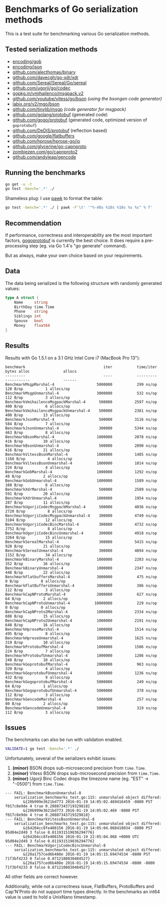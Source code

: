 # Benchmarks of Go serialization methods

This is a test suite for benchmarking various Go serialization methods.

## Tested serialization methods

- [encoding/gob](http://golang.org/pkg/encoding/gob/)
- [encoding/json](http://golang.org/pkg/encoding/json/)
- [github.com/alecthomas/binary](https://github.com/alecthomas/binary)
- [github.com/davecgh/go-xdr/xdr](https://github.com/davecgh/go-xdr)
- [github.com/Sereal/Sereal/Go/sereal](https://github.com/Sereal/Sereal)
- [github.com/ugorji/go/codec](https://github.com/ugorji/go/tree/master/codec)
- [gopkg.in/vmihailenco/msgpack.v2](https://github.com/vmihailenco/msgpack)
- [github.com/youtube/vitess/go/bson](https://github.com/youtube/vitess/tree/master/go/bson) *(using the bsongen code generator)*
- [labix.org/v2/mgo/bson](https://labix.org/v2/mgo/bson)
- [github.com/tinylib/msgp](https://github.com/tinylib/msgp) *(code generator for msgpack)*
- [github.com/golang/protobuf](https://github.com/golang/protobuf) (generated code)
- [github.com/gogo/protobuf](https://gogo.github.io/) (generated code, optimized version of `goprotobuf`)
- [github.com/DeDiS/protobuf](https://github.com/DeDiS/protobuf) (reflection based)
- [github.com/google/flatbuffers](https://github.com/google/flatbuffers)
- [github.com/hprose/hprose-go/io](https://github.com/hprose/hprose-go)
- [github.com/glycerine/go-capnproto](https://github.com/glycerine/go-capnproto)
- [zombiezen.com/go/capnproto2](https://godoc.org/zombiezen.com/go/capnproto2)
- [github.com/andyleap/gencode](https://github.com/andyleap/gencode)

## Running the benchmarks

```bash
go get -u -t
go test -bench='.*' ./
```

Shameless plug: I use [pawk](https://github.com/alecthomas/pawk) to format the table:

```bash
go test -bench='.*' ./ | pawk -F'\t' '"%-40s %10s %10s %s %s" % f'
```

## Recommendation

If performance, correctness and interoperability are the most
important factors, [gogoprotobuf](https://gogo.github.io/) is
currently the best choice. It does require a pre-processing step (eg.
via Go 1.4's "go generate" command).

But as always, make your own choice based on your requirements.

## Data

The data being serialized is the following structure with randomly generated values:

```go
type A struct {
    Name     string
    BirthDay time.Time
    Phone    string
    Siblings int
    Spouse   bool
    Money    float64
}
```


## Results

Results with Go 1.5.1 on a 3.1 GHz Intel Core i7 (MacBook Pro 13"):

```
benchmark                                   iter           time/iter      bytes alloc               allocs
---------                                   ----           ---------      -----------               ------
BenchmarkMsgpMarshal-4                	 5000000	       299 ns/op	     128 B/op	       1 allocs/op
BenchmarkMsgpUnmarshal-4              	 3000000	       532 ns/op	     112 B/op	       3 allocs/op
BenchmarkVmihailencoMsgpackMarshal-4  	  500000	      2597 ns/op	     400 B/op	       6 allocs/op
BenchmarkVmihailencoMsgpackUnmarshal-4	  500000	      2381 ns/op	     400 B/op	      13 allocs/op
BenchmarkJsonMarshal-4                	  500000	      3116 ns/op	     584 B/op	       7 allocs/op
BenchmarkJsonUnmarshal-4              	  300000	      5344 ns/op	     463 B/op	       8 allocs/op
BenchmarkBsonMarshal-4                	 1000000	      2078 ns/op	     416 B/op	      10 allocs/op
BenchmarkBsonUnmarshal-4              	  500000	      2890 ns/op	     416 B/op	      21 allocs/op
BenchmarkVitessBsonMarshal-4          	 1000000	      1485 ns/op	    1168 B/op	       4 allocs/op
BenchmarkVitessBsonUnmarshal-4        	 1000000	      1014 ns/op	     224 B/op	       4 allocs/op
BenchmarkGobMarshal-4                 	 1000000	      1292 ns/op	      48 B/op	       2 allocs/op
BenchmarkGobUnmarshal-4               	 1000000	      1589 ns/op	     160 B/op	       6 allocs/op
BenchmarkXdrMarshal-4                 	  500000	      2589 ns/op	     591 B/op	      20 allocs/op
BenchmarkXdrUnmarshal-4               	 1000000	      1954 ns/op	     287 B/op	      11 allocs/op
BenchmarkUgorjiCodecMsgpackMarshal-4  	  500000	      4036 ns/op	    2720 B/op	       8 allocs/op
BenchmarkUgorjiCodecMsgpackUnmarshal-4	  300000	      4749 ns/op	    3104 B/op	      12 allocs/op
BenchmarkUgorjiCodecBincMarshal-4     	  300000	      4732 ns/op	    2752 B/op	       8 allocs/op
BenchmarkUgorjiCodecBincUnmarshal-4   	  300000	      4918 ns/op	    3264 B/op	      15 allocs/op
BenchmarkSerealMarshal-4              	  300000	      5415 ns/op	     928 B/op	      21 allocs/op
BenchmarkSerealUnmarshal-4            	  300000	      4894 ns/op	    1152 B/op	      34 allocs/op
BenchmarkBinaryMarshal-4              	 1000000	      2203 ns/op	     352 B/op	      16 allocs/op
BenchmarkBinaryUnmarshal-4            	 1000000	      2347 ns/op	     448 B/op	      22 allocs/op
BenchmarkFlatbuffersMarshal-4         	 3000000	       475 ns/op	       0 B/op	       0 allocs/op
BenchmarkFlatBuffersUnmarshal-4       	 3000000	       386 ns/op	     112 B/op	       3 allocs/op
BenchmarkCapNProtoMarshal-4           	 2000000	       627 ns/op	      64 B/op	       2 allocs/op
BenchmarkCapNProtoUnmarshal-4         	10000000	       229 ns/op	       0 B/op	       0 allocs/op
BenchmarkCapNProto2Marshal-4          	 1000000	      2334 ns/op	     608 B/op	      15 allocs/op
BenchmarkCapNProto2Unmarshal-4        	 1000000	      2191 ns/op	     640 B/op	      16 allocs/op
BenchmarkHproseMarshal-4              	 1000000	      1514 ns/op	     495 B/op	       8 allocs/op
BenchmarkHproseUnmarshal-4            	 1000000	      1625 ns/op	     319 B/op	      10 allocs/op
BenchmarkProtobufMarshal-4            	 1000000	      1506 ns/op	     224 B/op	       7 allocs/op
BenchmarkProtobufUnmarshal-4          	 1000000	      1286 ns/op	     240 B/op	      10 allocs/op
BenchmarkGoprotobufMarshal-4          	 2000000	       963 ns/op	     320 B/op	       4 allocs/op
BenchmarkGoprotobufUnmarshal-4        	 1000000	      1236 ns/op	     432 B/op	       9 allocs/op
BenchmarkGogoprotobufMarshal-4        	 5000000	       249 ns/op	      64 B/op	       1 allocs/op
BenchmarkGogoprotobufUnmarshal-4      	 5000000	       378 ns/op	     112 B/op	       3 allocs/op
BenchmarkGencodeMarshal-4             	 5000000	       257 ns/op	      80 B/op	       2 allocs/op
BenchmarkGencodeUnmarshal-4           	 5000000	       319 ns/op	     112 B/op	       3 allocs/op
```

## Issues


The benchmarks can also be run with validation enabled.

```bash
VALIDATE=1 go test -bench='.*' ./
```

Unfortunately, several of the serializers exhibit issues:

1. **(minor)** BSON drops sub-microsecond precision from `time.Time`.
2. **(minor)** Vitess BSON drops sub-microsecond precision from `time.Time`.
3. **(minor)** Ugorji Binc Codec drops the timezone name (eg. "EST" -> "-0500") from `time.Time`.

```
--- FAIL: BenchmarkBsonUnmarshal-8
    serialization_benchmarks_test.go:115: unmarshaled object differed:
        &{20b999e3621bd773 2016-01-19 14:05:02.469416459 -0800 PST f017c8e9de 4 true 0.20887343719329818}
        &{20b999e3621bd773 2016-01-19 14:05:02.469 -0800 PST f017c8e9de 4 true 0.20887343719329818}
--- FAIL: BenchmarkVitessBsonUnmarshal-8
    serialization_benchmarks_test.go:115: unmarshaled object differed:
        &{64204cc8fe408156 2016-01-19 14:05:04.068418034 -0800 PST 95d04e2d49 3 false 0.011931519836294776}
        &{64204cc8fe408156 2016-01-19 22:05:04.068 +0000 UTC 95d04e2d49 3 false 0.011931519836294776}
--- FAIL: BenchmarkUgorjiCodecBincUnmarshal-8
    serialization_benchmarks_test.go:115: unmarshaled object differed:
        &{20a1757ced6b488e 2016-01-19 14:05:15.69474534 -0800 PST 71f3bf4233 0 false 0.8712180830484527}
        &{20a1757ced6b488e 2016-01-19 14:05:15.69474534 -0800 -0800 71f3bf4233 0 false 0.8712180830484527}
```

All other fields are correct however.

Additionally, while not a correctness issue, FlatBuffers, ProtoBuffers and Cap'N'Proto do not
support time types directly. In the benchmarks an int64 value is used to hold a UnixNano timestamp.
